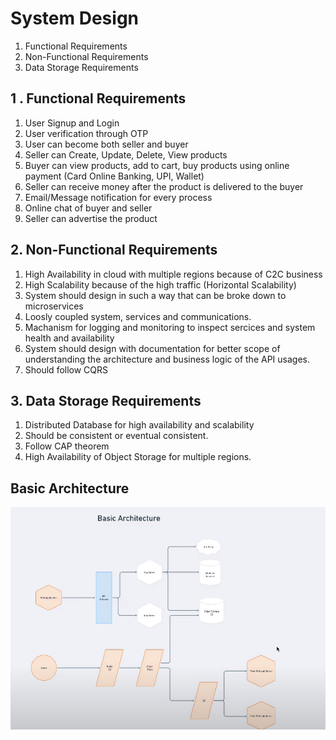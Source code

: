 # System Design

1. Functional Requirements
2. Non-Functional Requirements
3. Data Storage Requirements

## 1 . Functional Requirements

1. User Signup and Login
2. User verification through OTP
3. User can become both seller and buyer
4. Seller can Create, Update, Delete, View products
5. Buyer can view products, add to cart, buy products using online payment (Card Online Banking, UPI, Wallet)
6. Seller can receive money after the product is delivered to the buyer
7. Email/Message notification for every process
8. Online chat of buyer and seller
9. Seller can advertise the product

## 2. Non-Functional Requirements

1. High Availability in cloud with multiple regions because of C2C business
2. High Scalability because of the high traffic (Horizontal Scalability)
3. System should design in such a way that can be broke down to microservices
4. Loosly coupled system, services and communications.
5. Machanism for logging and monitoring to inspect sercices and system health and availability
6. System should design with documentation for better scope of understanding the architecture and business logic of the API usages.
7. Should follow CQRS

## 3. Data Storage Requirements

1. Distributed Database for high availability and scalability
2. Should be consistent or eventual consistent.
3. Follow CAP theorem
4. High Availability of Object Storage for multiple regions.

## Basic Architecture

![Basic Architecture](./assets/basic-architcture.png)
